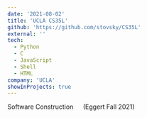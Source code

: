 ```yaml
---
date: '2021-08-02'
title: 'UCLA CS35L'
github: 'https://github.com/stovsky/CS35L'
external: ''
tech:
  - Python
  - C
  - JavaScript
  - Shell
  - HTML
company: 'UCLA'
showInProjects: true
---
```


Software Construction   
(Eggert Fall 2021)
                          
